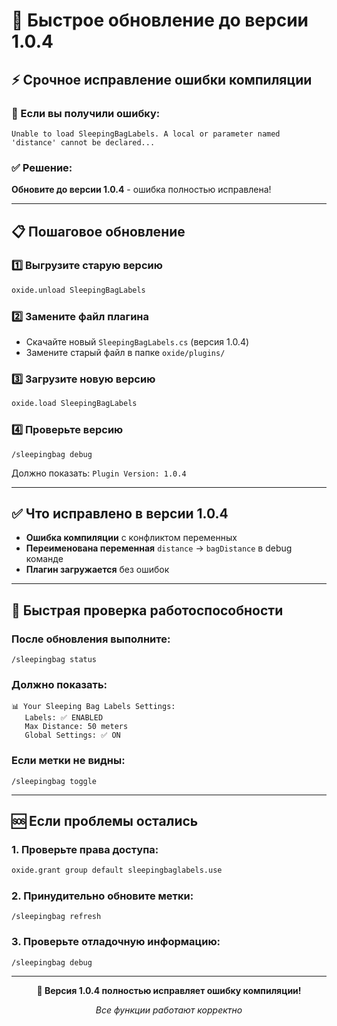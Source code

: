 # 🚀 Быстрое обновление до версии 1.0.4

## ⚡ Срочное исправление ошибки компиляции

### 🐛 Если вы получили ошибку:
```
Unable to load SleepingBagLabels. A local or parameter named 'distance' cannot be declared...
```

### ✅ Решение:
**Обновите до версии 1.0.4** - ошибка полностью исправлена!

---

## 📋 Пошаговое обновление

### 1️⃣ Выгрузите старую версию
```bash
oxide.unload SleepingBagLabels
```

### 2️⃣ Замените файл плагина
- Скачайте новый `SleepingBagLabels.cs` (версия 1.0.4)
- Замените старый файл в папке `oxide/plugins/`

### 3️⃣ Загрузите новую версию
```bash
oxide.load SleepingBagLabels
```

### 4️⃣ Проверьте версию
```
/sleepingbag debug
```
Должно показать: `Plugin Version: 1.0.4`

---

## ✅ Что исправлено в версии 1.0.4

- **Ошибка компиляции** с конфликтом переменных
- **Переименована переменная** `distance` → `bagDistance` в debug команде
- **Плагин загружается** без ошибок

---

## 🎯 Быстрая проверка работоспособности

### После обновления выполните:
```
/sleepingbag status
```

### Должно показать:
```
📊 Your Sleeping Bag Labels Settings:
   Labels: ✅ ENABLED
   Max Distance: 50 meters
   Global Settings: ✅ ON
```

### Если метки не видны:
```
/sleepingbag toggle
```

---

## 🆘 Если проблемы остались

### 1. Проверьте права доступа:
```bash
oxide.grant group default sleepingbaglabels.use
```

### 2. Принудительно обновите метки:
```
/sleepingbag refresh
```

### 3. Проверьте отладочную информацию:
```
/sleepingbag debug
```

---

<div align="center">

**🎉 Версия 1.0.4 полностью исправляет ошибку компиляции!**

*Все функции работают корректно*

</div>